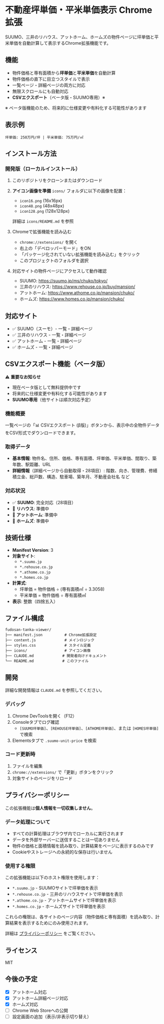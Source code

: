 # 不動産坪単価・平米単価表示 Chrome拡張

SUUMO、三井のリハウス、アットホーム、ホームズの物件ページに坪単価と平米単価を自動計算して表示するChrome拡張機能です。

## 機能

- 物件価格と専有面積から**坪単価**と**平米単価**を自動計算
- 物件価格の直下に目立つスタイルで表示
- 一覧ページ・詳細ページの両方に対応
- 無限スクロールにも自動対応
- **CSVエクスポート**（ベータ版・SUUMO専用）※

※ ベータ版機能のため、将来的に仕様変更や有料化する可能性があります

## 表示例

```
坪単価: 250万円/坪 | 平米単価: 75万円/㎡
```

## インストール方法

### 開発版（ローカルインストール）

1. このリポジトリをクローンまたはダウンロード

2. **アイコン画像を準備**
   `icons/` フォルダに以下の画像を配置：
   - `icon16.png` (16x16px)
   - `icon48.png` (48x48px)
   - `icon128.png` (128x128px)

   詳細は `icons/README.md` を参照

3. Chromeで拡張機能を読み込む
   - `chrome://extensions/` を開く
   - 右上の「デベロッパーモード」をON
   - 「パッケージ化されていない拡張機能を読み込む」をクリック
   - このプロジェクトのフォルダを選択

4. 対応サイトの物件ページにアクセスして動作確認
   - SUUMO: https://suumo.jp/ms/chuko/tokyo/
   - 三井のリハウス: https://www.rehouse.co.jp/buy/mansion/
   - アットホーム: https://www.athome.co.jp/mansion/chuko/
   - ホームズ: https://www.homes.co.jp/mansion/chuko/

## 対応サイト

- ✅ SUUMO（スーモ）- 一覧・詳細ページ
- ✅ 三井のリハウス - 一覧・詳細ページ
- ✅ アットホーム - 一覧・詳細ページ
- ✅ ホームズ - 一覧・詳細ページ

## CSVエクスポート機能（ベータ版）

⚠️ **重要なお知らせ**
- 現在ベータ版として無料提供中です
- 将来的に仕様変更や有料化する可能性があります
- **SUUMO専用**（他サイトは順次対応予定）

### 機能概要

一覧ページの「📊 CSVエクスポート (β版)」ボタンから、表示中の全物件データをCSV形式でダウンロードできます。

### 取得データ

- **基本情報**: 物件名、住所、価格、専有面積、坪単価、平米単価、間取り、築年数、駅距離、URL
- **詳細情報**（詳細ページから自動取得・28項目）: 階数、向き、管理費、修繕積立金、総戸数、構造、駐車場、築年月、不動産会社名 など

### 対応状況

- ✅ **SUUMO**: 完全対応（28項目）
- 🔧 **リハウス**: 準備中
- 🔧 **アットホーム**: 準備中
- 🔧 **ホームズ**: 準備中

## 技術仕様

- **Manifest Version**: 3
- **対象サイト**:
  - `*.suumo.jp`
  - `*.rehouse.co.jp`
  - `*.athome.co.jp`
  - `*.homes.co.jp`
- **計算式**:
  - 坪単価 = 物件価格 ÷ (専有面積㎡ ÷ 3.3058)
  - 平米単価 = 物件価格 ÷ 専有面積㎡
- **表示**: 整数（四捨五入）

## ファイル構成

```
fudosan-tanka-viewer/
├── manifest.json          # Chrome拡張設定
├── content.js             # メインロジック
├── styles.css             # スタイル定義
├── icons/                 # アイコン画像
├── CLAUDE.md             # 開発者向けドキュメント
└── README.md             # このファイル
```

## 開発

詳細な開発情報は `CLAUDE.md` を参照してください。

### デバッグ

1. Chrome DevToolsを開く（F12）
2. Consoleタブでログ確認
   - `[SUUMO坪単価]`、`[REHOUSE坪単価]`、`[ATHOME坪単価]`、または `[HOMES坪単価]` で検索
3. Elementsタブで `.suumo-unit-price` を検索

### コード更新時

1. ファイルを編集
2. `chrome://extensions/` で「更新」ボタンをクリック
3. 対象サイトのページをリロード

## プライバシーポリシー

この拡張機能は**個人情報を一切収集しません**。

### データ処理について

- すべての計算処理はブラウザ内でローカルに実行されます
- データを外部サーバーに送信することは一切ありません
- 物件の価格と面積情報を読み取り、計算結果をページに表示するのみです
- Cookieやストレージへの永続的な保存は行いません

### 使用する権限

この拡張機能は以下のホスト権限を使用します：

- `*.suumo.jp` - SUUMOサイトで坪単価を表示
- `*.rehouse.co.jp` - 三井のリハウスサイトで坪単価を表示
- `*.athome.co.jp` - アットホームサイトで坪単価を表示
- `*.homes.co.jp` - ホームズサイトで坪単価を表示

これらの権限は、各サイトのページ内容（物件価格と専有面積）を読み取り、計算結果を表示するためにのみ使用されます。

詳細は [プライバシーポリシー](PRIVACY_POLICY.md) をご覧ください。

## ライセンス

MIT

## 今後の予定

- [x] アットホーム対応
- [x] アットホーム詳細ページ対応
- [x] ホームズ対応
- [ ] Chrome Web Storeへの公開
- [ ] 設定画面の追加（表示/非表示切り替え）
